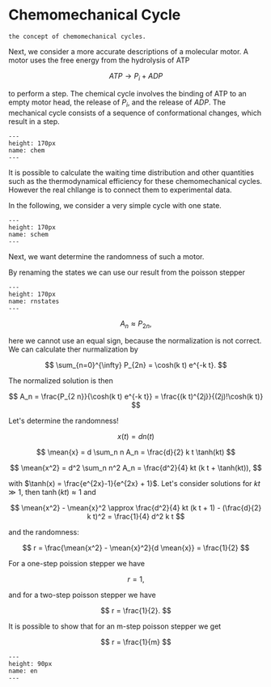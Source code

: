 # Chemomechanical Cycle

```{admonition} You will learn
the concept of chemomechanical cycles.
```
Next, we consider a more accurate descriptions of a molecular motor. A motor uses the free energy from the hydrolysis of ATP

$$
ATP \rightarrow P_i + ADP
$$

to perform a step. The chemical cycle involves the binding of ATP to an empty motor head, the release of $P_i$, and the release of $ADP$. The mechanical cycle consists of a sequence of conformational changes, which result in a step.


```{figure} chem.png
---
height: 170px
name: chem
---
```

It is possible to calculate the waiting time distribution and other quantities such as the thermodynamical efficiency for these chemomechanical cycles. However the real chllange is to connect them to experimental data.

In the following, we consider a very simple cycle with one state.


```{figure} schem.png
---
height: 170px
name: schem
---
```

Next, we want determine the randomness of such a motor.

By renaming the states we can use our result from the poisson stepper

```{figure} rnstates.png
---
height: 170px
name: rnstates
---
```

$$
A_n \approx P_{2n},
$$

here we cannot use an equal sign, because the normalization is not correct. We can calculate ther nurmalization by

$$
\sum_{n=0}^{\infty} P_{2n} = \cosh(k t) e^{-k t}.
$$

The normalized solution is then

$$
A_n = \frac{P_{2 n}}{\cosh(k t) e^{-k t}} = \frac{(k t)^{2j}}{(2j)!\cosh(k t)}
$$

Let's determine the randomness!

$$
x(t) = d n(t)
$$


$$
\mean{x} = d \sum_n n A_n = \frac{d}{2} k t \tanh(kt)
$$

$$
\mean{x^2} = d^2 \sum_n n^2 A_n = \frac{d^2}{4} kt (k t + \tanh(kt)),
$$

with $\tanh(x) = \frac{e^{2x}-1}{e^{2x} + 1}$. Let's consider solutions for $kt \gg 1$, then $\tanh(k t) \approx 1$ and

$$
\mean{x^2} - \mean{x}^2 \approx  \frac{d^2}{4} kt (k t + 1) - (\frac{d}{2} k t)^2 = \frac{1}{4} d^2 k t 
$$

and the randomness:

$$
r = \frac{\mean{x^2} - \mean{x}^2}{d \mean{x}} = \frac{1}{2}
$$

For a one-step poission stepper we have

$$
r = 1,
$$

and for a two-step poisson stepper we have

$$
r = \frac{1}{2}.
$$

It is possible to show that for an m-step poisson stepper we get

$$
r = \frac{1}{m}
$$



```{figure} energy.png
---
height: 90px
name: en
---
```